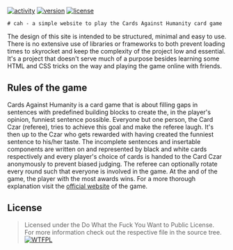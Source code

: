 [![activity][badge-activity]](https://bitbucket.org/lbesson/ansi-colors)
[![version][badge-version]](https://github.com/snrk0/cah)
[![license][badge-license]](https://github.com/snrk0/cah/blob/master/LICENSE)

    # cah - a simple website to play the Cards Against Humanity card game
The design of this site is intended to be structured, minimal and easy to use. There is no extensive use of libraries or frameworks to both prevent loading times to skyrocket and keep the complexity of the project low and essential. It's a project that doesn't serve much of a purpose besides learning some HTML and CSS tricks on the way and playing the game online with friends.

## Rules of the game
Cards Against Humanity is a card game that is about filling gaps in sentences with predefined building blocks to create the, in the player's opinion, funniest sentence possible. Everyone but one person, the Card Czar (referee), tries to achieve this goal and make the referee laugh. It's then up to the Czar who gets rewarded with having created the funniest sentence to his/her taste. The incomplete sentences and insertable components are written on and represented by black and white cards respectively and every player's choice of cards is handed to the Card Czar anonymously to prevent biased judging. The referee can optionally rotate every round such that everyone is involved in the game. At the and of the game, the player with the most awards wins.
For a more thorough explanation visit the [official website][cah-home] of the game.

## License
> Licensed under the Do What the Fuck You Want to Public License.  
> For more information check out the respective file in the source tree.
[![WTFPL][wtfpl-badge]][wtfpl-home]

[badge-license]: https://img.shields.io/badge/license-WTFPL-green.svg
[badge-license-old]: https://img.shields.io/github/license/snrk0/cah.svg
[badge-version]: https://badge.fury.io/gh/snrk0%2Fcah.svg
[badge-activity]: https://img.shields.io/badge/activity-paused-orange.svg
[cah-home]: https://cardsagainsthumanity.com/
[wtfpl-badge]: http://www.wtfpl.net/wp-content/uploads/2012/12/wtfpl-badge-2.png
[wtfpl-home]: http://www.wtfpl.net/
